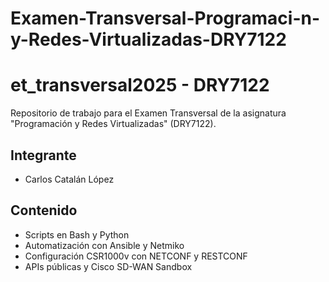 # Examen-Transversal-Programaci-n-y-Redes-Virtualizadas-DRY7122
# et_transversal2025 - DRY7122

Repositorio de trabajo para el Examen Transversal de la asignatura "Programación y Redes Virtualizadas" (DRY7122).

## Integrante
- Carlos Catalán López

## Contenido
- Scripts en Bash y Python
- Automatización con Ansible y Netmiko
- Configuración CSR1000v con NETCONF y RESTCONF
- APIs públicas y Cisco SD-WAN Sandbox
